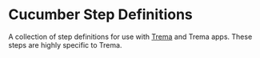 Cucumber Step Definitions
=========================

A collection of step definitions for use with [Trema][trema] and Trema apps.
These steps are highly specific to Trema.

[trema]: https://github.com/trema/trema_ruby
